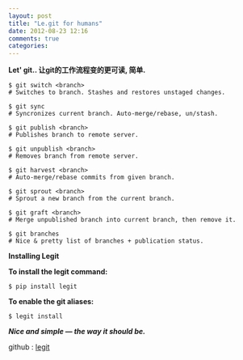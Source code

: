 ```yaml
---
layout: post
title: "Le.git for humans"
date: 2012-08-23 12:16
comments: true
categories: 
---
```


**Let' git.. 
让git的工作流程变的更可读, 简单.**

    $ git switch <branch>
    # Switches to branch. Stashes and restores unstaged changes.
    
    $ git sync
    # Syncronizes current branch. Auto-merge/rebase, un/stash.
    
    $ git publish <branch>
    # Publishes branch to remote server.
    
    $ git unpublish <branch>
    # Removes branch from remote server.
    
    $ git harvest <branch>
    # Auto-merge/rebase commits from given branch.
    
    $ git sprout <branch>
    # Sprout a new branch from the current branch.
    
    $ git graft <branch>
    # Merge unpublished branch into current branch, then remove it.
    
    $ git branches
    # Nice & pretty list of branches + publication status.

**Installing Legit**

**To install the legit command:**

    $ pip install legit

**To enable the git aliases:**

    $ legit install


***Nice and simple — the way it should be.***


github : <a href="https://github.com/kennethreitz/legit"> legit </a>
